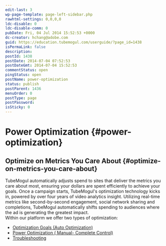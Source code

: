 ```yaml
---
edit-last: 3
wp-page-template: page-left-sidebar.php
rawhtml-settings: 0,0,0,0
ldc-disable: 0
ldc-disable-comm: 0
pubDate: Fri, 04 Jul 2014 15:52:53 +0000
dc-creator: hchang@adobe.com
guid: https://education.tubemogul.com/userguide/?page_id=1438
isPermaLink: false
description: 
postId: 1438
postDate: 2014-07-04 07:52:53
postDateGmt: 2014-07-04 15:52:53
commentStatus: open
pingStatus: open
postName: power-optimization
status: publish
postParent: 1436
menuOrder: 0
postType: page
postPassword: 
isSticky: 0
---
```


# Power Optimization {#power-optimization}

## Optimize on Metrics You Care About {#optimize-on-metrics-you-care-about}

 
TubeMogul automatically adjusts spend to sites that deliver the metrics you care about most, ensuring your dollars are spent efficiently to achieve your goals. Once a campaign starts, TubeMogul's optimization technology kicks in, powered by over four years of video analytics insight. Utilizing real-time metrics like second-by-second engagement, social network sharing and completions, TubeMogul automatically shifts spending to audiences where the ad is generating the greatest impact.   
Within our platform we offer two types of optimization:

* [Optimization Goals (Auto Optimization)](optimization-goals.md)
* [Power Optimization ( Manual- Complete Control)](troubleshooting.md)
* [Troubleshooting](troubleshooting.md)

